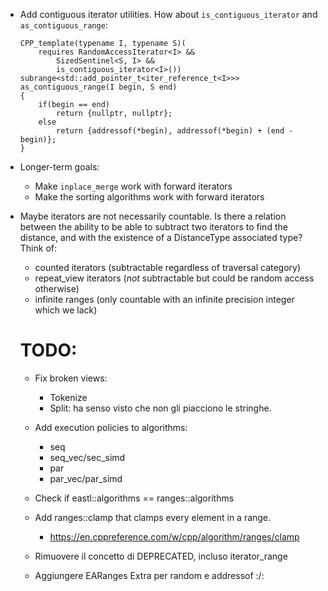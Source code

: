 * Add contiguous iterator utilities. How about `is_contiguous_iterator` and `as_contiguous_range`:

    ```
    CPP_template(typename I, typename S)(
        requires RandomAccessIterator<I> &&
            SizedSentinel<S, I> &&
            is_contiguous_iterator<I>())
    subrange<std::add_pointer_t<iter_reference_t<I>>>
    as_contiguous_range(I begin, S end)
    {
        if(begin == end)
            return {nullptr, nullptr};
        else
            return {addressof(*begin), addressof(*begin) + (end - begin)};
    }
    ```
* Longer-term goals:
  - Make `inplace_merge` work with forward iterators
  - Make the sorting algorithms work with forward iterators

* Maybe iterators are not necessarily countable. Is there a relation between
  the ability to be able to subtract two iterators to find the distance, and
  with the existence of a DistanceType associated type? Think of:
  - counted iterators (subtractable regardless of traversal category)
  - repeat_view iterators (*not* subtractable but could be random access otherwise)
  - infinite ranges (only countable with an infinite precision integer which we lack)

  # TODO:
  - Fix broken views:
      - Tokenize
      - Split: ha senso visto che non gli piacciono le stringhe.

  - Add execution policies to algorithms:
    - seq
    - seq_vec/sec_simd
    - par
    - par_vec/par_simd
  
  - Check if eastl::algorithms == ranges::algorithms
  
  - Add ranges::clamp that clamps every element in a range.
      - https://en.cppreference.com/w/cpp/algorithm/ranges/clamp 
  - Rimuovere il concetto di DEPRECATED, incluso iterator_range
  - Aggiungere EARanges Extra per random e addressof :/: